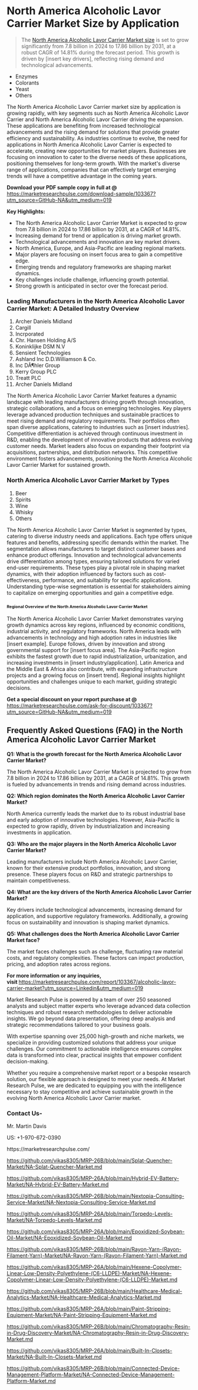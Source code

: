 <h1>North America Alcoholic Lavor Carrier Market&nbsp;Size by Application</h1><blockquote><p>The <a href="https://marketresearchpulse.com/download-sample/103367?utm_source=GitHub-NA&amp;utm_medium=019">North America Alcoholic Lavor Carrier Market size</a> is set to grow significantly from 7.8 billion in 2024 to 17.86 billion by 2031, at a robust CAGR of 14.81% during the forecast period. This growth is driven by [insert key drivers], reflecting rising demand and technological advancements.</p></blockquote><ul><li>Enzymes<li> Colorants<li> Yeast<li> Others</li></ul><p>The North America Alcoholic Lavor Carrier market size by application is growing rapidly, with key segments such as North America Alcoholic Lavor Carrier and North America Alcoholic Lavor Carrier driving the expansion. These applications are benefiting from increased technological advancements and the rising demand for solutions that provide greater efficiency and sustainability. As industries continue to evolve, the need for applications in North America Alcoholic Lavor Carrier is expected to accelerate, creating new opportunities for market players. Businesses are focusing on innovation to cater to the diverse needs of these applications, positioning themselves for long-term growth. With the market's diverse range of applications, companies that can effectively target emerging trends will have a competitive advantage in the coming years.</p><p><strong>Download your PDF sample copy in full at @ </strong><a href="https://marketresearchpulse.com/download-sample/103367?utm_source=GitHub-NA&amp;utm_medium=019">https://marketresearchpulse.com/download-sample/103367?utm_source=GitHub-NA&amp;utm_medium=019</a></p><p><strong>Key Highlights: </strong></p><ul><li>The North America Alcoholic Lavor Carrier Market is expected to grow from 7.8 billion in 2024 to 17.86 billion by 2031, at a CAGR of 14.81%.</li><li>Increasing demand for trend or application is driving market growth.</li><li>Technological advancements and innovation are key market drivers.</li><li>North America, Europe, and Asia-Pacific are leading regional markets.</li><li>Major players are focusing on insert focus area to gain a competitive edge.</li><li>Emerging trends and regulatory frameworks are shaping market dynamics.</li><li>Key challenges include challenge, influencing growth potential.</li><li>Strong growth is anticipated in sector over the forecast period.</li></ul><h3>Leading Manufacturers in the North America Alcoholic Lavor Carrier Market: A Detailed Industry Overview</h3><ol><li>Archer Daniels Midland</li><li>Cargill</li><li>Incrporated</li><li>Chr. Hansen Holding A/S</li><li>Koninklijke DSM N.V</li><li>Sensient Technologies</li><li>Ashland Inc D.D.Williamson & Co.</li><li>Inc DÃ¶hler Group</li><li>Kerry Group PLC</li><li>Treatt PLC</li><li>Archer Daniels Midland</li></ol><div class="flex max-w-full flex-col flex-grow"><div class="min-h-8 text-message flex w-full flex-col items-end gap-2 whitespace-normal break-words [.text-message+&amp;]:mt-5" dir="auto" data-message-author-role="assistant" data-message-id="fd8432e4-4910-450d-b182-61b7bfb0a01f" data-message-model-slug="gpt-4o"><div class="flex w-full flex-col gap-1 empty:hidden first:pt-[3px]"><div class="markdown prose w-full break-words dark:prose-invert light"><p>The North America Alcoholic Lavor Carrier Market features a dynamic landscape with leading manufacturers driving growth through innovation, strategic collaborations, and a focus on emerging technologies. Key players leverage advanced production techniques and sustainable practices to meet rising demand and regulatory requirements. Their portfolios often span diverse applications, catering to industries such as [insert industries]. Competitive differentiation is achieved through continuous investment in R&amp;D, enabling the development of innovative products that address evolving customer needs. Market leaders also focus on expanding their footprint via acquisitions, partnerships, and distribution networks. This competitive environment fosters advancements, positioning the North America Alcoholic Lavor Carrier Market for sustained growth.</p></div></div></div></div><h3>North America Alcoholic Lavor Carrier Market by Types</h3><ol><li>Beer<li> Spirits<li> Wine<li> Whisky<li> Others</li></ol><div class="flex max-w-full flex-col flex-grow"><div class="min-h-8 text-message flex w-full flex-col items-end gap-2 whitespace-normal break-words [.text-message+&amp;]:mt-5" dir="auto" data-message-author-role="assistant" data-message-id="084470be-0bb7-4664-bddf-5156b4f41249" data-message-model-slug="gpt-4o-mini"><div class="flex w-full flex-col gap-1 empty:hidden first:pt-[3px]"><div class="markdown prose w-full break-words dark:prose-invert light"><p>The North America Alcoholic Lavor Carrier Market is segmented by types, catering to diverse industry needs and applications. Each type offers unique features and benefits, addressing specific demands within the market. The segmentation allows manufacturers to target distinct customer bases and enhance product offerings. Innovation and technological advancements drive differentiation among types, ensuring tailored solutions for varied end-user requirements. These types play a pivotal role in shaping market dynamics, with their adoption influenced by factors such as cost-effectiveness, performance, and suitability for specific applications. Understanding type-wise segmentation is essential for stakeholders aiming to capitalize on emerging opportunities and gain a competitive edge.</p></div></div></div></div><h3><span style="font-size: 11px;">Regional Overview of the North America Alcoholic Lavor Carrier Market</span></h3><div class="flex max-w-full flex-col flex-grow"><div class="min-h-8 text-message flex w-full flex-col items-end gap-2 whitespace-normal break-words [.text-message+&amp;]:mt-5" dir="auto" data-message-author-role="assistant" data-message-id="e9038762-ce64-4e30-91c9-9bd413514231" data-message-model-slug="gpt-4o-mini"><div class="flex w-full flex-col gap-1 empty:hidden first:pt-[3px]"><div class="markdown prose w-full break-words dark:prose-invert light"><p>The North America Alcoholic Lavor Carrier Market demonstrates varying growth dynamics across key regions, influenced by economic conditions, industrial activity, and regulatory frameworks. North America leads with advancements in technology and high adoption rates in industries like [insert example]. Europe follows, driven by innovation and strong governmental support for [insert focus area]. The Asia-Pacific region exhibits the fastest growth due to rapid industrialization, urbanization, and increasing investments in [insert industry/application]. Latin America and the Middle East &amp; Africa also contribute, with expanding infrastructure projects and a growing focus on [insert trend]. Regional insights highlight opportunities and challenges unique to each market, guiding strategic decisions.</p></div></div></div></div><p><strong>Get a special discount on your report purchase at @ </strong><a href="https://marketresearchpulse.com/ask-for-discount/103367?utm_source=GitHub-NA&amp;utm_medium=019">https://marketresearchpulse.com/ask-for-discount/103367?utm_source=GitHub-NA&amp;utm_medium=019</a></p><h2>Frequently Asked Questions (FAQ) in the North America Alcoholic Lavor Carrier Market</h2><p><strong>Q1: What is the growth forecast for the North America Alcoholic Lavor Carrier Market?</strong></p><p>The North America Alcoholic Lavor Carrier Market is projected to grow from 7.8 billion in 2024 to 17.86 billion by 2031, at a CAGR of 14.81%. This growth is fueled by advancements in trends and rising demand across industries.</p><p><strong>Q2: Which region dominates the North America Alcoholic Lavor Carrier Market?</strong></p><p>North America currently leads the market due to its robust industrial base and early adoption of innovative technologies. However, Asia-Pacific is expected to grow rapidly, driven by industrialization and increasing investments in application.</p><p><strong>Q3: Who are the major players in the North America Alcoholic Lavor Carrier Market?</strong></p><p>Leading manufacturers include North America Alcoholic Lavor Carrier, known for their extensive product portfolios, innovation, and strong presence. These players focus on R&amp;D and strategic partnerships to maintain competitiveness.</p><p><strong>Q4: What are the key drivers of the North America Alcoholic Lavor Carrier Market?</strong></p><p>Key drivers include technological advancements, increasing demand for application, and supportive regulatory frameworks. Additionally, a growing focus on sustainability and innovation is shaping market dynamics.</p><p><strong>Q5: What challenges does the North America Alcoholic Lavor Carrier Market face?</strong></p><p>The market faces challenges such as challenge, fluctuating raw material costs, and regulatory complexities. These factors can impact production, pricing, and adoption rates across regions.</p><p><strong>For more information or any inquiries, visit&nbsp;</strong><a href="https://marketresearchpulse.com/report/103367/alcoholic-lavor-carrier-market?utm_source=Linkedin&utm_medium=019">https://marketresearchpulse.com/report/103367/alcoholic-lavor-carrier-market?utm_source=Linkedin&utm_medium=019</a></p><p>Market Research Pulse is powered by a team of over 250 seasoned analysts and subject matter experts who leverage advanced data collection techniques and robust research methodologies to deliver actionable insights. We go beyond data presentation, offering deep analysis and strategic recommendations tailored to your business goals.</p><p>With expertise spanning over 25,000 high-growth and niche markets, we specialize in providing customized solutions that address your unique challenges. Our commitment to actionable intelligence ensures complex data is transformed into clear, practical insights that empower confident decision-making.</p><p>Whether you require a comprehensive market report or a bespoke research solution, our flexible approach is designed to meet your needs. At Market Research Pulse, we are dedicated to equipping you with the intelligence necessary to stay competitive and achieve sustainable growth in the evolving North America Alcoholic Lavor Carrier market.</p><h3><strong>Contact Us-</strong></h3><p>Mr. Martin Davis</p><p>US: +1-970-672-0390</p><p>https://marketresearchpulse.com/</p><p><a href="https://github.com/vikas8305/MRP-26B/blob/main/Splat-Quencher-Market/NA-Splat-Quencher-Market.md">https://github.com/vikas8305/MRP-26B/blob/main/Splat-Quencher-Market/NA-Splat-Quencher-Market.md</a></p><p><a href="https://github.com/vikas8305/MRP-26A/blob/main/Hybrid-EV-Battery-Market/NA-Hybrid-EV-Battery-Market.md">https://github.com/vikas8305/MRP-26A/blob/main/Hybrid-EV-Battery-Market/NA-Hybrid-EV-Battery-Market.md</a></p><p><a href="https://github.com/vikas8305/MRP-26B/blob/main/Nextopia-Consulting-Service-Market/NA-Nextopia-Consulting-Service-Market.md">https://github.com/vikas8305/MRP-26B/blob/main/Nextopia-Consulting-Service-Market/NA-Nextopia-Consulting-Service-Market.md</a></p><p><a href="https://github.com/vikas8305/MRP-26A/blob/main/Torpedo-Levels-Market/NA-Torpedo-Levels-Market.md">https://github.com/vikas8305/MRP-26A/blob/main/Torpedo-Levels-Market/NA-Torpedo-Levels-Market.md</a></p><p><a href="https://github.com/vikas8305/MRP-26A/blob/main/Epoxidized-Soybean-Oil-Market/NA-Epoxidized-Soybean-Oil-Market.md">https://github.com/vikas8305/MRP-26A/blob/main/Epoxidized-Soybean-Oil-Market/NA-Epoxidized-Soybean-Oil-Market.md</a></p><p><a href="https://github.com/vikas8305/MRP-26B/blob/main/Rayon-Yarn-(Rayon-Filament-Yarn)-Market/NA-Rayon-Yarn-(Rayon-Filament-Yarn)-Market.md">https://github.com/vikas8305/MRP-26B/blob/main/Rayon-Yarn-(Rayon-Filament-Yarn)-Market/NA-Rayon-Yarn-(Rayon-Filament-Yarn)-Market.md</a></p><p><a href="https://github.com/vikas8305/MRP-26A/blob/main/Hexene-Copolymer-Linear-Low-Density-Polyethylene-(C6-LLDPE)-Market/NA-Hexene-Copolymer-Linear-Low-Density-Polyethylene-(C6-LLDPE)-Market.md">https://github.com/vikas8305/MRP-26A/blob/main/Hexene-Copolymer-Linear-Low-Density-Polyethylene-(C6-LLDPE)-Market/NA-Hexene-Copolymer-Linear-Low-Density-Polyethylene-(C6-LLDPE)-Market.md</a></p><p><a href="https://github.com/vikas8305/MRP-26B/blob/main/Healthcare-Medical-Analytics-Market/NA-Healthcare-Medical-Analytics-Market.md">https://github.com/vikas8305/MRP-26B/blob/main/Healthcare-Medical-Analytics-Market/NA-Healthcare-Medical-Analytics-Market.md</a></p><p><a href="https://github.com/vikas8305/MRP-26A/blob/main/Paint-Stripping-Equipment-Market/NA-Paint-Stripping-Equipment-Market.md">https://github.com/vikas8305/MRP-26A/blob/main/Paint-Stripping-Equipment-Market/NA-Paint-Stripping-Equipment-Market.md</a></p><p><a href="https://github.com/vikas8305/MRP-26B/blob/main/Chromatography-Resin-in-Drug-Discovery-Market/NA-Chromatography-Resin-in-Drug-Discovery-Market.md">https://github.com/vikas8305/MRP-26B/blob/main/Chromatography-Resin-in-Drug-Discovery-Market/NA-Chromatography-Resin-in-Drug-Discovery-Market.md</a></p><p><a href="https://github.com/vikas8305/MRP-26A/blob/main/Built-In-Closets-Market/NA-Built-In-Closets-Market.md">https://github.com/vikas8305/MRP-26A/blob/main/Built-In-Closets-Market/NA-Built-In-Closets-Market.md</a></p><p><a href="https://github.com/vikas8305/MRP-26B/blob/main/Connected-Device-Management-Platform-Market/NA-Connected-Device-Management-Platform-Market.md">https://github.com/vikas8305/MRP-26B/blob/main/Connected-Device-Management-Platform-Market/NA-Connected-Device-Management-Platform-Market.md</a></p>
